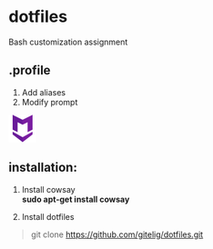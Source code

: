 # dotfiles
Bash customization assignment

## .profile
1. Add aliases
2. Modify prompt

 
![alt text](https://github.com/adam-p/markdown-here/raw/master/src/common/images/icon48.png "Logo Title Text 1")


## installation:
1. Install cowsay   
**sudo apt-get install cowsay**

2. Install dotfiles
> git clone https://github.com/gitelig/dotfiles.git
